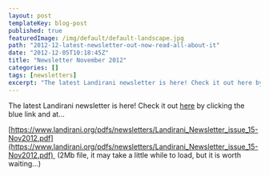 ```yaml
---
layout: post
templateKey: blog-post
published: true
featuredImage: /img/default/default-landscape.jpg
path: "2012-12-latest-newsletter-out-now-read-all-about-it"
date: "2012-12-05T10:18:45Z"
title: "Newsletter November 2012"
categories: []
tags: [newsletters]
excerpt: "The latest Landirani newsletter is here! Check it out here by clicking the blue link and at... http..."
---
```


The latest Landirani newsletter is here! Check it out [here](https://www.landirani.org/pdfs/newsletters/Landirani_Newsletter_issue_15-Nov2012.pdf) by clicking the blue link and at...

[https://www.landirani.org/pdfs/newsletters/Landirani_Newsletter_issue_15-Nov2012.pdf](https://www.landirani.org/pdfs/newsletters/Landirani_Newsletter_issue_15-Nov2012.pdf)  (2Mb file, it may take a little while to load, but it is worth waiting...)
